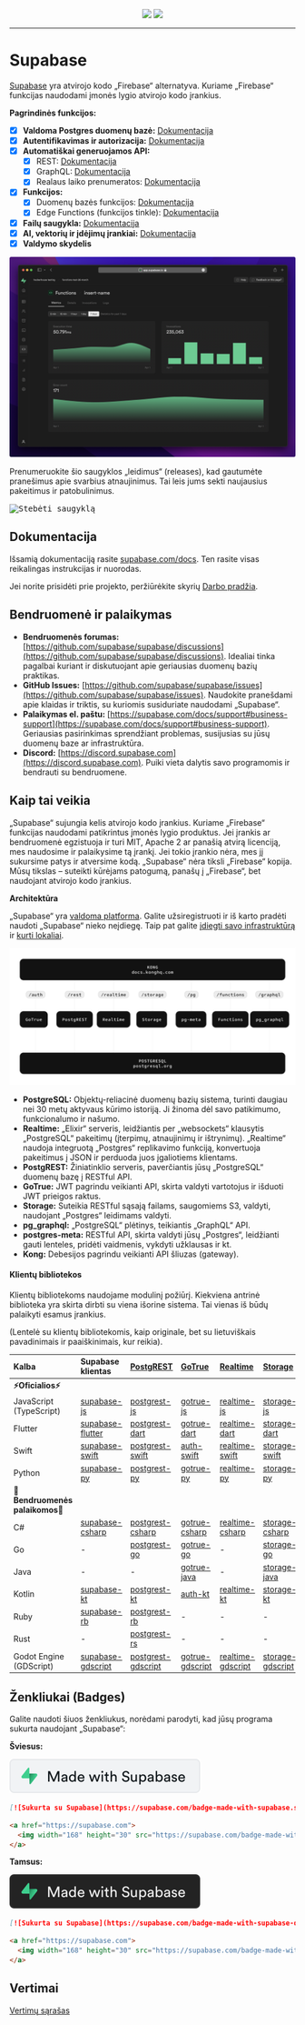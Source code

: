 <p align="center">
<img src="https://user-images.githubusercontent.com/8291514/213727234-cda046d6-28c6-491a-b284-b86c5cede25d.png#gh-light-mode-only">
<img src="https://user-images.githubusercontent.com/8291514/213727225-56186826-bee8-43b5-9b15-86e839d89393.png#gh-dark-mode-only">
</p>

---

# Supabase

[Supabase](https://supabase.com) yra atvirojo kodo „Firebase“ alternatyva. Kuriame „Firebase“ funkcijas naudodami įmonės lygio atvirojo kodo įrankius.

**Pagrindinės funkcijos:**

- [x] **Valdoma Postgres duomenų bazė:** [Dokumentacija](https://supabase.com/docs/guides/database)
- [x] **Autentifikavimas ir autorizacija:** [Dokumentacija](https://supabase.com/docs/guides/auth)
- [x] **Automatiškai generuojamos API:**
    - [x] REST: [Dokumentacija](https://supabase.com/docs/guides/api)
    - [x] GraphQL: [Dokumentacija](https://supabase.com/docs/guides/graphql)
    - [x] Realaus laiko prenumeratos: [Dokumentacija](https://supabase.com/docs/guides/realtime)
- [x] **Funkcijos:**
    - [x] Duomenų bazės funkcijos: [Dokumentacija](https://supabase.com/docs/guides/database/functions)
    - [x] Edge Functions (funkcijos tinkle): [Dokumentacija](https://supabase.com/docs/guides/functions)
- [x] **Failų saugykla:** [Dokumentacija](https://supabase.com/docs/guides/storage)
- [x] **AI, vektorių ir įdėjimų įrankiai:** [Dokumentacija](https://supabase.com/docs/guides/ai)
- [x] **Valdymo skydelis**

![Supabase valdymo skydelis](https://raw.githubusercontent.com/supabase/supabase/master/apps/www/public/images/github/supabase-dashboard.png)

Prenumeruokite šio saugyklos „leidimus“ (releases), kad gautumėte pranešimus apie svarbius atnaujinimus. Tai leis jums sekti naujausius pakeitimus ir patobulinimus.

<kbd><img src="https://raw.githubusercontent.com/supabase/supabase/d5f7f413ab356dc1a92075cb3cee4e40a957d5b1/web/static/watch-repo.gif" alt="Stebėti saugyklą"/></kbd>

## Dokumentacija

Išsamią dokumentaciją rasite [supabase.com/docs](https://supabase.com/docs). Ten rasite visas reikalingas instrukcijas ir nuorodas.

Jei norite prisidėti prie projekto, peržiūrėkite skyrių [Darbo pradžia](./../DEVELOPERS.md).

## Bendruomenė ir palaikymas

*   **Bendruomenės forumas:** [https://github.com/supabase/supabase/discussions](https://github.com/supabase/supabase/discussions).  Idealiai tinka pagalbai kuriant ir diskutuojant apie geriausias duomenų bazių praktikas.
*   **GitHub Issues:** [https://github.com/supabase/supabase/issues](https://github.com/supabase/supabase/issues).  Naudokite pranešdami apie klaidas ir triktis, su kuriomis susiduriate naudodami „Supabase“.
*   **Palaikymas el. paštu:** [https://supabase.com/docs/support#business-support](https://supabase.com/docs/support#business-support).  Geriausias pasirinkimas sprendžiant problemas, susijusias su jūsų duomenų baze ar infrastruktūra.
*   **Discord:** [https://discord.supabase.com](https://discord.supabase.com). Puiki vieta dalytis savo programomis ir bendrauti su bendruomene.

## Kaip tai veikia

„Supabase“ sujungia kelis atvirojo kodo įrankius. Kuriame „Firebase“ funkcijas naudodami patikrintus įmonės lygio produktus. Jei įrankis ar bendruomenė egzistuoja ir turi MIT, Apache 2 ar panašią atvirą licenciją, mes naudosime ir palaikysime tą įrankį. Jei tokio įrankio nėra, mes jį sukursime patys ir atversime kodą. „Supabase“ nėra tiksli „Firebase“ kopija. Mūsų tikslas – suteikti kūrėjams patogumą, panašų į „Firebase“, bet naudojant atvirojo kodo įrankius.

**Architektūra**

„Supabase“ yra [valdoma platforma](https://supabase.com/dashboard). Galite užsiregistruoti ir iš karto pradėti naudoti „Supabase“ nieko neįdiegę. Taip pat galite [įdiegti savo infrastruktūrą](https://supabase.com/docs/guides/hosting/overview) ir [kurti lokaliai](https://supabase.com/docs/guides/local-development).

![Architektūra](./../apps/docs/public/img/supabase-architecture.svg)

*   **PostgreSQL:** Objektų-reliacinė duomenų bazių sistema, turinti daugiau nei 30 metų aktyvaus kūrimo istoriją. Ji žinoma dėl savo patikimumo, funkcionalumo ir našumo.
*   **Realtime:** „Elixir“ serveris, leidžiantis per „websockets“ klausytis „PostgreSQL“ pakeitimų (įterpimų, atnaujinimų ir ištrynimų). „Realtime“ naudoja integruotą „Postgres“ replikavimo funkciją, konvertuoja pakeitimus į JSON ir perduoda juos įgaliotiems klientams.
*   **PostgREST:** Žiniatinklio serveris, paverčiantis jūsų „PostgreSQL“ duomenų bazę į RESTful API.
*   **GoTrue:** JWT pagrindu veikianti API, skirta valdyti vartotojus ir išduoti JWT prieigos raktus.
*   **Storage:** Suteikia RESTful sąsają failams, saugomiems S3, valdyti, naudojant „Postgres“ leidimams valdyti.
*   **pg_graphql:** „PostgreSQL“ plėtinys, teikiantis „GraphQL“ API.
*   **postgres-meta:** RESTful API, skirta valdyti jūsų „Postgres“, leidžianti gauti lenteles, pridėti vaidmenis, vykdyti užklausas ir kt.
*   **Kong:** Debesijos pagrindu veikianti API šliuzas (gateway).

#### Klientų bibliotekos

Klientų bibliotekoms naudojame modulinį požiūrį. Kiekviena antrinė biblioteka yra skirta dirbti su viena išorine sistema. Tai vienas iš būdų palaikyti esamus įrankius.

(Lentelė su klientų bibliotekomis, kaip originale, bet su lietuviškais pavadinimais ir paaiškinimais, kur reikia).

| Kalba                       | Supabase klientas                                                   | [PostgREST](https://www.postgresql.org/)                                                                         | [GoTrue](https://github.com/supabase/gotrue)                                                                                | [Realtime](https://github.com/supabase/realtime)                                                                              | [Storage](https://github.com/supabase/storage-api)                                                                                 | Functions                                                                               |
| :-------------------------- | :----------------------------------------------------------------- | :-------------------------------------------------------------------------------- | :------------------------------------------------------------------------------------ | :----------------------------------------------------------------------------------- | :-------------------------------------------------------------------------------------- | :----------------------------------------------------------------------------------- |
| **⚡️Oficialios⚡️**         |                                                                    |                                                                                   |                                                                                      |                                                                                     |                                                                                        |                                                                                      |
| JavaScript (TypeScript)     | [supabase-js](https://github.com/supabase/supabase-js)              | [postgrest-js](https://github.com/supabase/postgrest-js)                             | [gotrue-js](https://github.com/supabase/gotrue-js)                                     | [realtime-js](https://github.com/supabase/realtime-js)                                 | [storage-js](https://github.com/supabase/storage-js)                                   | [functions-js](https://github.com/supabase/functions-js)                             |
| Flutter                     | [supabase-flutter](https://github.com/supabase/supabase-flutter)    | [postgrest-dart](https://github.com/supabase/postgrest-dart)                         | [gotrue-dart](https://github.com/supabase/gotrue-dart)                                 | [realtime-dart](https://github.com/supabase/realtime-dart)                             | [storage-dart](https://github.com/supabase/storage-dart)                               | [functions-dart](https://github.com/supabase/functions-dart)                         |
| Swift                      | [supabase-swift](https://github.com/supabase/supabase-swift)         | [postgrest-swift](https://github.com/supabase/supabase-swift/tree/main/Sources/PostgREST) | [auth-swift](https://github.com/supabase/supabase-swift/tree/main/Sources/Auth)     | [realtime-swift](https://github.com/supabase/supabase-swift/tree/main/Sources/Realtime) | [storage-swift](https://github.com/supabase/supabase-swift/tree/main/Sources/Storage) | [functions-swift](https://github.com/supabase/supabase-swift/tree/main/Sources/Functions) |
| Python                      | [supabase-py](https://github.com/supabase/supabase-py)              | [postgrest-py](https://github.com/supabase/postgrest-py)                             | [gotrue-py](https://github.com/supabase/gotrue-py)                                     | [realtime-py](https://github.com/supabase/realtime-py)                                 | [storage-py](https://github.com/supabase/storage-py)                                   | [functions-py](https://github.com/supabase/functions-py)                             |
| **💚Bendruomenės palaikomos💚** |                                                                    |                                                                                   |                                                                                      |                                                                                     |                                                                                        |                                                                                      |
| C#                          | [supabase-csharp](https://github.com/supabase-community/supabase-csharp) | [postgrest-csharp](https://github.com/supabase-community/postgrest-csharp)           | [gotrue-csharp](https://github.com/supabase-community/gotrue-csharp)                 | [realtime-csharp](https://github.com/supabase-community/realtime-csharp)             | [storage-csharp](https://github.com/supabase-community/storage-csharp)                 | [functions-csharp](https://github.com/supabase-community/functions-csharp)           |
| Go                          | -                                                                  | [postgrest-go](https://github.com/supabase-community/postgrest-go)                     | [gotrue-go](https://github.com/supabase-community/gotrue-go)                           | -                                                                                   | [storage-go](https://github.com/supabase-community/storage-go)                       | [functions-go](https://github.com/supabase-community/functions-go)                   |
| Java                        | -                                                                  | -                                                                                   | [gotrue-java](https://github.com/supabase-community/gotrue-java)                       | -                                                                                   | [storage-java](https://github.com/supabase-community/storage-java)                   | -                                                                                   |
| Kotlin                      | [supabase-kt](https://github.com/supabase-community/supabase-kt)      | [postgrest-kt](https://github.com/supabase-community/supabase-kt/tree/master/Postgrest) | [auth-kt](https://github.com/supabase-community/supabase-kt/tree/master/Auth)         | [realtime-kt](https://github.com/supabase-community/supabase-kt/tree/master/Realtime)   | [storage-kt](https://github.com/supabase-community/supabase-kt/tree/master/Storage)   | [functions-kt](https://github.com/supabase-community/supabase-kt/tree/master/Functions) |
| Ruby                      | [supabase-rb](https://github.com/supabase-community/supabase-rb)     |      [postgrest-rb](https://github.com/supabase-community/postgrest-rb)                                                                             |    -                                                                                  |        -                                                                            |     -                                                                                 |          -                                                                          |
| Rust                      |      -                                                                |       [postgrest-rs](https://github.com/supabase-community/postgrest-rs)                                                                            |      -                                                                                 |       -                                                                             |       -                                                                                |         -                                                                           |
| Godot Engine (GDScript)      |   [supabase-gdscript](https://github.com/supabase-community/godot-engine.supabase)                                                                 |        [postgrest-gdscript](https://github.com/supabase-community/postgrest-gdscript)                                                                            |        [gotrue-gdscript](https://github.com/supabase-community/gotrue-gdscript)                                                                                |    [realtime-gdscript](https://github.com/supabase-community/realtime-gdscript)                                                                                  |         [storage-gdscript](https://github.com/supabase-community/storage-gdscript)                                                                                 |  [functions-gdscript](https://github.com/supabase-community/functions-gdscript)                                                                                       |

## Ženkliukai (Badges)

Galite naudoti šiuos ženkliukus, norėdami parodyti, kad jūsų programa sukurta naudojant „Supabase“:

**Šviesus:**

![Sukurta su Supabase](./../apps/www/public/badge-made-with-supabase.svg)

```md
[![Sukurta su Supabase](https://supabase.com/badge-made-with-supabase.svg)](https://supabase.com)
```

```html
<a href="https://supabase.com">
  <img width="168" height="30" src="https://supabase.com/badge-made-with-supabase.svg" alt="Sukurta su Supabase" />
</a>
```

**Tamsus:**

![Sukurta su Supabase (tamsi versija)](./../apps/www/public/badge-made-with-supabase-dark.svg)

```md
[![Sukurta su Supabase](https://supabase.com/badge-made-with-supabase-dark.svg)](https://supabase.com)
```

```html
<a href="https://supabase.com">
  <img width="168" height="30" src="https://supabase.com/badge-made-with-supabase-dark.svg" alt="Sukurta su Supabase" />
</a>
```

## Vertimai

[Vertimų sąrašas](./languages.md)
